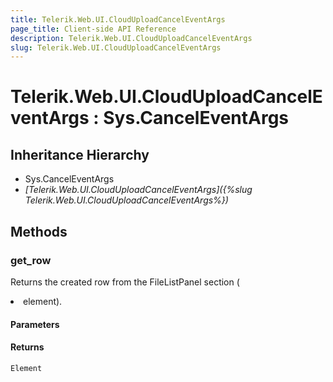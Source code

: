 ```yaml
---
title: Telerik.Web.UI.CloudUploadCancelEventArgs
page_title: Client-side API Reference
description: Telerik.Web.UI.CloudUploadCancelEventArgs
slug: Telerik.Web.UI.CloudUploadCancelEventArgs
---
```


# Telerik.Web.UI.CloudUploadCancelEventArgs : Sys.CancelEventArgs  

## Inheritance Hierarchy

* Sys.CancelEventArgs
* *[Telerik.Web.UI.CloudUploadCancelEventArgs]({%slug Telerik.Web.UI.CloudUploadCancelEventArgs%})*


## Methods

### get_row

Returns the created row from the FileListPanel section (<LI> element).

#### Parameters

#### Returns

`Element` 



 


